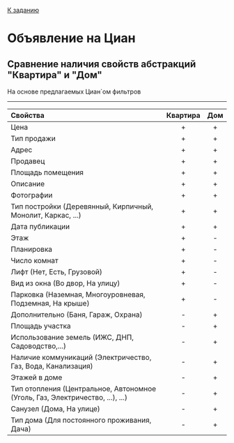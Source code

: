 [К заданию](../README.md)

# Объявление на Циан

## Сравнение наличия свойств абстракций "Квартира" и "Дом"

На основе предлагаемых Циан\`ом фильтров

---

| Свойства                                                                      | Квартира | Дом |
|:----------------------------------------------------------------------------- |:--------:|:---:|
| Цена                                                                          |    +     |  +  |
| Тип продажи                                                                   |    +     |  +  |
| Адрес                                                                         |    +     |  +  |
| Продавец                                                                      |    +     |  +  |
| Площадь помещения                                                             |    +     |  +  |
| Описание                                                                      |    +     |  +  |
| Фотографии                                                                    |    +     |  +  |
| Тип постройки (Деревянный, Кирпичный, Монолит, Каркас, ...)                   |    +     |  +  |
| Дата публикации                                                               |    +     |  +  |
| Этаж                                                                          |    +     |  -  |
| Планировка                                                                    |    +     |  -  |
| Число комнат                                                                  |    +     |  -  |
| Лифт (Нет, Есть, Грузовой)                                                    |    +     |  -  |
| Вид из окна (Во двор, На улицу)                                               |    +     |  -  |
| Парковка (Наземная, Многоуровневая, Подземная, На крыше)                      |    +     |  -  |
| Дополнительно (Баня, Гараж, Охрана)                                           |    -     |  +  |
| Площадь участка                                                               |    -     |  +  |
| Использование земель (ИЖС, ДНП, Садоводство,...)                              |    -     |  +  |
| Наличие коммуникаций (Электричество, Газ, Вода, Канализация)                  |    -     |  +  |
| Этажей в доме                                                                 |    -     |  +  |
| Тип отопления (Центральное, Автономное (Уголь, Газ, Электричество, ...), ...) |    -     |  +  |
| Санузел (Дома, На улице)                                                      |    -     |  +  |
| Тип дома (Для постоянного проживания, Дача)                                   |    -     |  +  |

